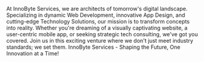 At InnoByte Services, we are architects of tomorrow's digital landscape. Specializing in dynamic Web Development, innovative App Design, and cutting-edge Technology Solutions, our mission is to transform concepts into reality. Whether you're dreaming of a visually captivating website, a user-centric mobile app, or seeking strategic tech consulting, we've got you covered. Join us in this exciting venture where we don't just meet industry standards; we set them. InnoByte Services - Shaping the Future, One Innovation at a Time!
